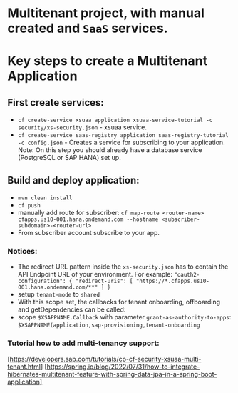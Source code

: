 # Multitenant project, with manual created  and `SaaS` services.

# Key steps to create a Multitenant Application
## First create services:
* `cf create-service xsuaa application xsuaa-service-tutorial -c security/xs-security.json` - xsuaa service.
* `cf create-service saas-registry application saas-registry-tutorial -c config.json` - Creates a service 
for subscribing to your application.
Note: On this step you should already have a database service (PostgreSQL or SAP HANA) set up.
## Build and deploy application:
* `mvn clean install`
* `cf push`
* manually add route for subscriber: 
`cf map-route <router-name> cfapps.us10-001.hana.ondemand.com --hostname <subscriber-subdomain>-<router-url>`
* From subscriber account subscribe to your app.

### Notices:
- The redirect URL pattern inside the `xs-security.json` has to contain the API Endpoint URL of your environment. For example:
`"oauth2-configuration": {
    "redirect-uris": [
        "https://*.cfapps.us10-001.hana.ondemand.com/**"
    ]
}`
- setup `tenant-mode` to `shared`
- With this scope set, the callbacks for tenant onboarding, offboarding and getDependencies can be called:
- scope `$XSAPPNAME.Callback` with parameter `grant-as-authority-to-apps`:
`$XSAPPNAME(application,sap-provisioning,tenant-onboarding`

### Tutorial how to add multi-tenancy support:
[https://developers.sap.com/tutorials/cp-cf-security-xsuaa-multi-tenant.html]
[https://spring.io/blog/2022/07/31/how-to-integrate-hibernates-multitenant-feature-with-spring-data-jpa-in-a-spring-boot-application]